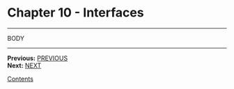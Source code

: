 # Chapter 10 - Interfaces

---

BODY

---

**Previous:** [PREVIOUS](./09-abstraction.md)  
**Next:** [NEXT](./11-enum.md)

[Contents](./readme.md)